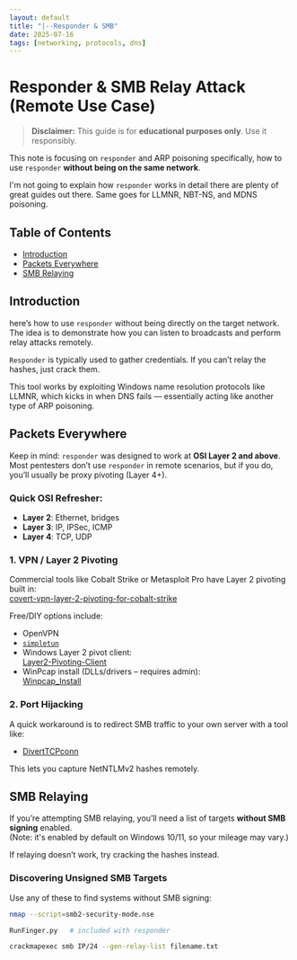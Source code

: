 ```yaml
---
layout: default
title: "|--Responder & SMB"
date: 2025-07-16
tags: [networking, protocols, dns]
---
```


# Responder & SMB Relay Attack (Remote Use Case)

> **Disclaimer:** This guide is for **educational purposes only**. Use it responsibly.

This note is focusing on `responder` and ARP poisoning specifically, how to use `responder` **without being on the same network**.

I'm not going to explain how `responder` works in detail there are plenty of great guides out there. Same goes for LLMNR, NBT-NS, and MDNS poisoning.


## Table of Contents

- [Introduction](#introduction)  
- [Packets Everywhere](#packets-everywhere)  
- [SMB Relaying](#smb-relaying)


## Introduction

here’s how to use `responder` without being directly on the target network. The idea is to demonstrate how you can listen to broadcasts and perform relay attacks remotely.

`Responder` is typically used to gather credentials. If you can’t relay the hashes, just crack them.

This tool works by exploiting Windows name resolution protocols like LLMNR, which kicks in when DNS fails — essentially acting like another type of ARP poisoning.


## Packets Everywhere

Keep in mind: `responder` was designed to work at **OSI Layer 2 and above**. Most pentesters don’t use `responder` in remote scenarios, but if you do, you’ll usually be proxy pivoting (Layer 4+).

### Quick OSI Refresher:
- **Layer 2**: Ethernet, bridges  
- **Layer 3**: IP, IPSec, ICMP  
- **Layer 4**: TCP, UDP

### 1. VPN / Layer 2 Pivoting

Commercial tools like Cobalt Strike or Metasploit Pro have Layer 2 pivoting built in:  
 [covert-vpn-layer-2-pivoting-for-cobalt-strike](https://www.cobaltstrike.com/blog/covert-vpn-layer-2-pivoting-for-cobalt-strike/)

Free/DIY options include:

- OpenVPN  
- [`simpletun`](https://github.com/gregnietsky/simpletun)  
- Windows Layer 2 pivot client:  
   [Layer2-Pivoting-Client](https://github.com/rsmudge/Layer2-Pivoting-Client)  
- WinPcap install (DLLs/drivers – requires admin):  
   [Winpcap_Install](https://github.com/3gstudent/Winpcap_Install)


### 2. Port Hijacking

A quick workaround is to redirect SMB traffic to your own server with a tool like:

- [DivertTCPconn](https://github.com/Arno0x/DivertTCPconn)

This lets you capture NetNTLMv2 hashes remotely.


## SMB Relaying

If you’re attempting SMB relaying, you’ll need a list of targets **without SMB signing** enabled.  
(Note: it's enabled by default on Windows 10/11, so your mileage may vary.)

If relaying doesn’t work, try cracking the hashes instead.

### Discovering Unsigned SMB Targets

Use any of these to find systems without SMB signing:

```bash
nmap --script=smb2-security-mode.nse
```
```bash
RunFinger.py   # included with responder
```
```bash
crackmapexec smb IP/24 --gen-relay-list filename.txt
```
